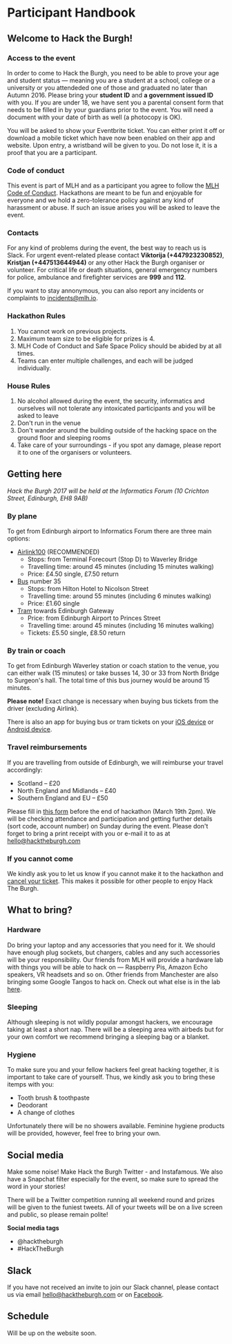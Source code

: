 # Participant Handbook

## Welcome to Hack the Burgh!

### Access to the event
In order to come to Hack the Burgh, you need to be able to prove your age and student status — meaning you are a student at a school, college or a university or you attendeded one of those and graduated no later than Autumn 2016. Please bring your **student ID** and **a government issued ID** with you. If you are under 18, we have sent you a parental consent form that needs to be filled in by your guardians prior to the event. You will need a document with your date of birth as well (a photocopy is OK).

You will be asked to show your Eventbrite ticket. You can either print it off or download a mobile ticket which have now been enabled on their app and website. Upon entry, a wristband will be given to you. Do not lose it, it is a proof that you are a participant.

### Code of conduct
This event is part of MLH and as a participant you agree to follow the [MLH Code of Conduct](https://static.mlh.io/docs/mlh-code-of-conduct.pdf). Hackathons are meant to be fun and enjoyable for everyone and we hold a zero-tolerance policy against any kind of harassment or abuse. If such an issue arises you will be asked to leave the event.

### Contacts
For any kind of problems during the event, the best way to reach us is Slack. For urgent event-related please contact **Viktorija (+447923230852)**, **Kristjan (+447513644944)** or any other Hack the Burgh organiser or volunteer. For critical life or death situations, general emergency numbers for police, ambulance and firefighter services are **999** and **112**.

If you want to stay annonymous, you can also report any incidents or complaints to incidents@mlh.io.

### Hackathon Rules
1. You cannot work on previous projects.
2. Maximum team size to be eligible for prizes is 4.
3. MLH Code of Conduct and Safe Space Policy should be abided by at all times.
4. Teams can enter multiple challenges, and each will be judged individually.

### House Rules
1. No alcohol allowed during the event, the security, informatics and ourselves will not tolerate any intoxicated participants and you will be asked to leave
2. Don't run in the venue
3. Don't wander around the building outside of the hacking space on the ground floor and sleeping rooms
4. Take care of your surroundings - if you spot any damage, please report it to one of the organisers or volunteers. 

## Getting here

*Hack the Burgh 2017 will be held at the Informatics Forum (10 Crichton Street, Edinburgh, EH8 9AB)*

### By plane
To get from Edinburgh airport to Informatics Forum there are three main options:
- [Airlink100](https://lothianbuses.co.uk/timetables-and-maps/airlink) (RECOMMENDED)
    - Stops: from Terminal Forecourt (Stop D) to Waverley Bridge
    - Travelling time: around 45 minutes (including 15 minutes walking)
    - Price: £4.50 single, £7.50 return
- [Bus](https://lothianbuses.co.uk/) number 35
    - Stops: from Hilton Hotel to Nicolson Street
    - Travelling time: around 55 minutes (including 6 minutes walking)
    - Price: £1.60 single
- [Tram](https://edinburghtrams.com/) towards Edinburgh Gateway
    - Price: from Edinburgh Airport to Princes Street
    - Travelling time: around 45 minutes (including 16 minutes walking)
    - Tickets: £5.50 single, £8.50 return
    
### By train or coach
To get from Edinburgh Waverley station or coach station to the venue, you can either walk (15 minutes) or take busses 14, 30 or 33 from North Bridge to Surgeon's hall. The total time of this bus journey would be around 15 minutes.

**Please note!** Exact change is necessary when buying bus tickets from the driver (excluding Airlink).

There is also an app for buying bus or tram tickets on your [iOS device](https://itunes.apple.com/gb/app/lothian-buses-official-app/id570435211?ls=1&mt=8) or [Android device](https://play.google.com/store/apps/details?id=com.lothianbuses.lothianbuses).

### Travel reimbursements
If you are travelling from outside of Edinburgh, we will reimburse your travel accordingly:

- Scotland – £20
- North England and Midlands – £40
- Southern England and EU – £50

Please fill in [this form](https://docs.google.com/forms/d/e/1FAIpQLScpUCslzlUSo4FWrSPZD9vZAh4Tj78RF-ri83fuZKDuObv43g/viewform) before the end of hackathon (March 19th 2pm). We will be checking attendance and participation and getting further details (sort code, account number) on Sunday during the event. Please don't forget to bring a print receipt with you or e-mail it to as at hello@hacktheburgh.com

### If you cannot come
We kindly ask you to let us know if you cannot make it to the hackathon and [cancel your ticket](https://www.eventbrite.co.uk/support/articles/en_US/How_To/how-to-cancel-your-free-registration?lg=en_GB). This makes it possible for other people to enjoy Hack The Burgh.

## What to bring?

### Hardware
Do bring your laptop and any accessories that you need for it. We should have enough plug sockets, but chargers, cables and any such accessories will be your responsibility. Our friends from MLH will provide a hardware lab with things you will be able to hack on — Raspberry Pis, Amazon Echo speakers, VR headsets and so on. Other friends from Manchester are also bringing some Google Tangos to hack on. Check out what else is in the lab [here](https://hardware.mlh.io/).

### Sleeping
Although sleeping is not wildly popular amongst hackers, we encourage taking at least a short nap. There will be a sleeping area with airbeds but for your own comfort we recommend bringing a sleeping bag or a blanket.

### Hygiene
To make sure you and your fellow hackers feel great hacking together, it is important to take care of yourself. Thus, we kindly ask you to bring these itemps with you:

- Tooth brush & toothpaste
- Deodorant
- A change of clothes

Unfortunately there will be no showers available. Feminine hygiene products will be provided, however, feel free to bring your own.

## Social media

Make some noise! Make Hack the Burgh Twitter - and Instafamous. We also have a Snapchat filter especially for the event, so make sure to spread the word in your stories! 

There will be a Twitter competition running all weekend round and prizes will be given to the funiest tweets. All of your tweets will be on a live screen and public, so please remain polite!

**Social media tags**
- @hacktheburgh
- #HackTheBurgh

## Slack

If you have not received an invite to join our Slack channel, please contact us via email hello@hacktheburgh.com or on [Facebook](https://fb.me/compsoc).

## Schedule

Will be up on the website soon.
